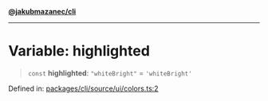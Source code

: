 [**@jakubmazanec/cli**](../../../../README.md)

---

# Variable: highlighted

> `const` **highlighted**: `"whiteBright"` = `'whiteBright'`

Defined in:
[packages/cli/source/ui/colors.ts:2](https://github.com/jakubmazanec/tools/blob/dccfe8e5cee218e88ff4db59e4bf460975897c58/packages/cli/source/ui/colors.ts#L2)
